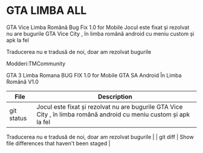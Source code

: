 # GTA LIMBA ALL  
GTA Vice Limba Română Bug Fix 1.0 for Mobile
Jocul este fixat și rezolvat nu are bugurile GTA Vice City , în limba română android cu meniu custom și apk la fel

Traducerea nu e tradusă de noi, doar am rezolvat bugurile

Modderi:TMCommunity 

GTA 3 Limba Romana BUG FIX 1.0 for Mobile
GTA SA Android În Limba Română V1.0


| File | Description |
| --- | --- |
| git status |Jocul este fixat și rezolvat nu are bugurile GTA Vice City , în limba română android cu meniu custom și apk la fel

Traducerea nu e tradusă de noi, doar am rezolvat bugurile
  |
| git diff | Show file differences that haven't been staged |

